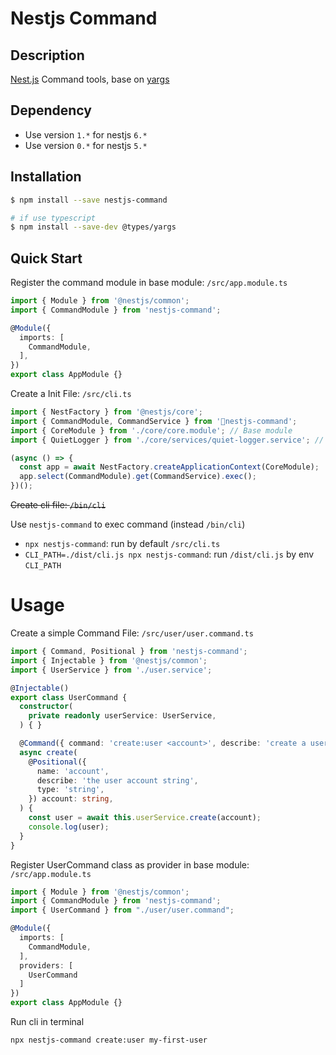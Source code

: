 # Nestjs Command

## Description

[Nest.js](https://github.com/nestjs/nest) Command tools, base on [yargs](https://github.com/yargs/yargs)

## Dependency
- Use version `1.*` for nestjs `6.*`
- Use version `0.*` for nestjs `5.*`

## Installation

```bash
$ npm install --save nestjs-command

# if use typescript
$ npm install --save-dev @types/yargs
```

## Quick Start

Register the command module in base module: `/src/app.module.ts`

```ts
import { Module } from '@nestjs/common';
import { CommandModule } from 'nestjs-command';

@Module({
  imports: [
    CommandModule,
  ],
})
export class AppModule {}

```

Create a Init File: `/src/cli.ts`

```ts
import { NestFactory } from '@nestjs/core';
import { CommandModule, CommandService } from 'nestjs-command';
import { CoreModule } from './core/core.module'; // Base module
import { QuietLogger } from './core/services/quiet-logger.service'; // Custom Logger

(async () => {
  const app = await NestFactory.createApplicationContext(CoreModule);
  app.select(CommandModule).get(CommandService).exec();
})();

```

~~Create cli file: `/bin/cli`~~

Use `nestjs-command` to exec command (instead `/bin/cli`)

- `npx nestjs-command`: run by default `/src/cli.ts`
- `CLI_PATH=./dist/cli.js npx nestjs-command`: run `/dist/cli.js` by env `CLI_PATH`

# Usage

Create a simple Command File: `/src/user/user.command.ts`

```typescript
import { Command, Positional } from 'nestjs-command';
import { Injectable } from '@nestjs/common';
import { UserService } from './user.service';

@Injectable()
export class UserCommand {
  constructor(
    private readonly userService: UserService,
  ) { }

  @Command({ command: 'create:user <account>', describe: 'create a user' })
  async create(
    @Positional({
      name: 'account',
      describe: 'the user account string',
      type: 'string',
    }) account: string,
  ) {
    const user = await this.userService.create(account);
    console.log(user);
  }
}

```

Register UserCommand class as provider in base module: `/src/app.module.ts`

```typescript
import { Module } from '@nestjs/common';
import { CommandModule } from 'nestjs-command';
import { UserCommand } from "./user/user.command";

@Module({
  imports: [
    CommandModule,
  ],
  providers: [
    UserCommand
  ]
})
export class AppModule {}

```


Run cli in terminal

```bash
npx nestjs-command create:user my-first-user
```

